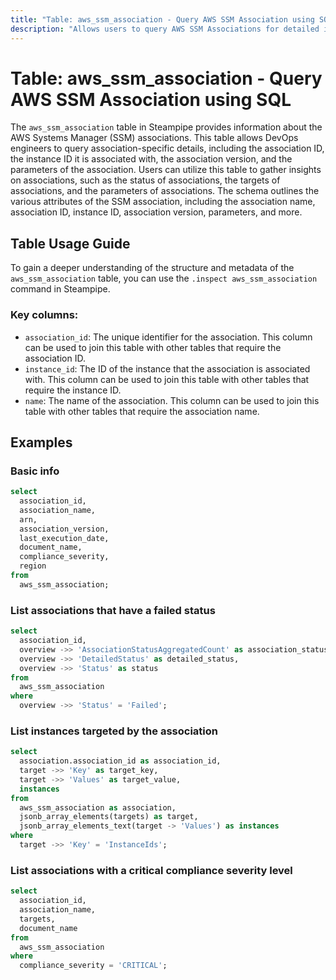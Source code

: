 ```yaml
---
title: "Table: aws_ssm_association - Query AWS SSM Association using SQL"
description: "Allows users to query AWS SSM Associations for detailed information about the AWS Systems Manager associations, including their status, targets, and parameters."
---
```


# Table: aws_ssm_association - Query AWS SSM Association using SQL

The `aws_ssm_association` table in Steampipe provides information about the AWS Systems Manager (SSM) associations. This table allows DevOps engineers to query association-specific details, including the association ID, the instance ID it is associated with, the association version, and the parameters of the association. Users can utilize this table to gather insights on associations, such as the status of associations, the targets of associations, and the parameters of associations. The schema outlines the various attributes of the SSM association, including the association name, association ID, instance ID, association version, parameters, and more.

## Table Usage Guide

To gain a deeper understanding of the structure and metadata of the `aws_ssm_association` table, you can use the `.inspect aws_ssm_association` command in Steampipe.

### Key columns:

- `association_id`: The unique identifier for the association. This column can be used to join this table with other tables that require the association ID.
- `instance_id`: The ID of the instance that the association is associated with. This column can be used to join this table with other tables that require the instance ID.
- `name`: The name of the association. This column can be used to join this table with other tables that require the association name.

## Examples

### Basic info

```sql
select
  association_id,
  association_name,
  arn,
  association_version,
  last_execution_date,
  document_name,
  compliance_severity,
  region
from
  aws_ssm_association;
```

### List associations that have a failed status

```sql
select
  association_id,
  overview ->> 'AssociationStatusAggregatedCount' as association_status_aggregated_count,
  overview ->> 'DetailedStatus' as detailed_status,
  overview ->> 'Status' as status
from
  aws_ssm_association
where
  overview ->> 'Status' = 'Failed';
```

### List instances targeted by the association

```sql
select
  association.association_id as association_id,
  target ->> 'Key' as target_key,
  target ->> 'Values' as target_value,
  instances
from
  aws_ssm_association as association,
  jsonb_array_elements(targets) as target,
  jsonb_array_elements_text(target -> 'Values') as instances
where
  target ->> 'Key' = 'InstanceIds';
```

### List associations with a critical compliance severity level

```sql
select
  association_id,
  association_name,
  targets,
  document_name
from
  aws_ssm_association
where
  compliance_severity = 'CRITICAL';
```
